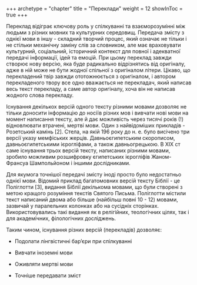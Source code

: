 +++
archetype = "chapter"
title = "Переклади"
weight = 12
showInToc = true
+++

Переклад відіграє ключову роль у спілкуванні та взаєморозумінні між
людьми з різних мовних та культурних середовищ. Передача змісту з однієї
мови в іншу - складний творчий процес, який означає не тільки і не
стільки механічну заміну слів за словником, але має враховувати
культурний, соціальний, історичний контекст для повної і адекватної
передачі інформації, ідей та емоцій. При цьому переклад завжди створює
нову версію, яка буде радикально відрізнятись від оригіналу, адже в ній
може не бути жодної спільної з оригіналом літери. Цікаво, що
перекладений твір завжди ототожнюється з оригіналом, і автором
перекладеного твору все одно вважається не перекладач, який написав весь
текст перекладу, а саме автор оригіналу, хоча він не написав жодного
слова перекладу.

Існування декількох версій одного тексту різними мовами дозволяє не
тільки доносити інформацію до носіїв різних мов і вивчати нові мови на
момент написання тексту, але й дає можливість через тисячі років (!)
відновлювати втрачені, мертві мови. Один з найвідоміших прикладів -
Розетський камінь [2]. Стела, на якій 196 року до н. е. було висічено
три версії указу мемфіських жерців. Давньоєгипетським скорописом,
давньоєгипетськими ієрогліфами, а також давньогрецькою. В ХІХ ст саме
існування трьох версій тексту, написаних різними мовами, зробило
можливим розшифровку єгипетських ієрогліфів Жаном-Франсуа Шампольйоном і
іншими дослідниками.

Для якумога точнішої передачі змісту іноді просто було недостатньо
однієї мови. Відомий приклад багатомовних версій тексту Біблії - це
Поліглотти [3], видання Біблії декількома мовами, що були створені з
метою кращого розуміння текстів Святого Письма. Поліглотти містили текст
написаний двома або більше (найбільш повні 10 - 12) мовами, зазвичай у
паралельних колонках або на сусідніх сторінках. Використовувались такі
видання як в релігійних, теологічних цілях, так і для академічних,
філологічних досліджень.

Таким чином, існування різних версій (перекладів) дозволяє:

-   Подолати лінгвістичні барʼєри при спілкуванні

-   Вивчати іноземні мови

-   Оживляти мертві мови

-   Точніше передавати зміст
